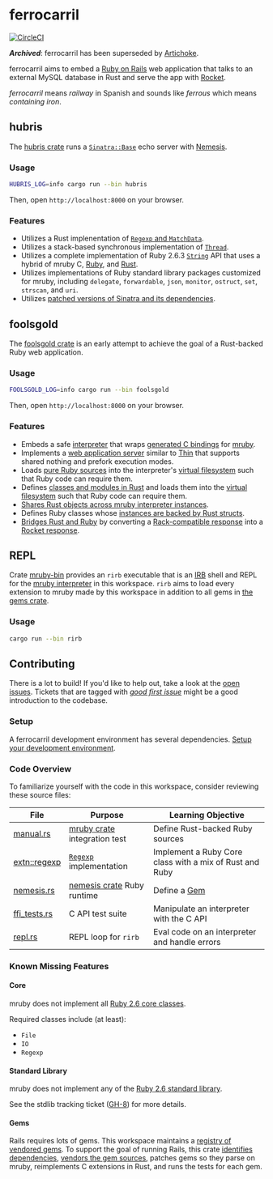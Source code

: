 # ferrocarril

[![CircleCI](https://circleci.com/gh/artichoke/ferrocarril.svg?style=svg)](https://circleci.com/gh/artichoke/ferrocarril)

**_Archived_**: ferrocarril has been superseded by
[Artichoke](https://github.com/artichoke/artichoke).

ferrocarril aims to embed a [Ruby on Rails](https://github.com/rails/rails) web
application that talks to an external MySQL database in Rust and serve the app
with [Rocket](https://rocket.rs/).

_ferrocarril_ means _railway_ in Spanish and sounds like _ferrous_ which means
_containing iron_.

## hubris

The [hubris crate](/hubris) runs a [`Sinatra::Base`](http://sinatrarb.com/) echo
server with [Nemesis](/nemesis).

### Usage

```bash
HUBRIS_LOG=info cargo run --bin hubris
```

Then, open `http://localhost:8000` on your browser.

### Features

- Utilizes a Rust implenentation of
  [`Regexp` and `MatchData`](/mruby/src/extn/core/regexp.rs).
- Utilizes a stack-based synchronous implementation of
  [`Thread`](/mruby/src/extn/core/thread.rb).
- Utilizes a complete implementation of Ruby 2.6.3
  [`String`](https://ruby-doc.org/core-2.6.3/String.html) API that uses a hybrid
  of mruby C, [Ruby](/mruby/src/extn/core/string.rb), and
  [Rust](/mruby/src/extn/core/string.rs).
- Utilizes implementations of Ruby standard library packages customized for
  mruby, including `delegate`, `forwardable`, `json`, `monitor`, `ostruct`,
  `set`, `strscan`, and `uri`.
- Utilizes
  [patched versions of Sinatra and its dependencies](/mruby-gems/src/rubygems/).

## foolsgold

The [foolsgold crate](/foolsgold) is an early attempt to achieve the goal of a
Rust-backed Ruby web application.

### Usage

```bash
FOOLSGOLD_LOG=info cargo run --bin foolsgold
```

Then, open `http://localhost:8000` on your browser.

### Features

- Embeds a safe [interpreter](/mruby) that wraps
  [generated C bindings](/mruby-sys) for
  [mruby](https://github.com/mruby/mruby).
- Implements a [web application server](/nemesis) similar to
  [Thin](https://github.com/macournoyer/thin) that supports shared nothing and
  prefork execution modes.
- Loads [pure Ruby sources](/foolsgold/ruby/lib) into the interpreter's
  [virtual filesystem](/mruby-vfs) such that Ruby code can require them.
- Defines [classes and modules in Rust](/foolsgold/src/foolsgold.rs) and loads
  them into the [virtual filesystem](/mruby-vfs) such that Ruby code can require
  them.
- [Shares Rust objects across mruby interpreter instances](https://github.com/artichoke/ferrocarril/blob/2144cf230360e18937664393b4f0e245718386a1/foolsgold/src/foolsgold.rs#L90-L110).
- Defines Ruby classes whose
  [instances are backed by Rust structs](/mruby/tests/manual.rs).
- [Bridges Rust and Ruby](/nemesis/src/handler.rs) by converting a
  [Rack-compatible response](/nemesis/ruby/lib/nemesis/response.rb) into a
  [Rocket response](https://rocket.rs/v0.4/guide/responses/#responses).

## REPL

Crate [mruby-bin](/mruby-bin) provides an `rirb` executable that is an
[IRB](https://en.wikipedia.org/wiki/Interactive_Ruby_Shell) shell and REPL for
the [mruby interpreter](/mruby) in this workspace. `rirb` aims to load every
extension to mruby made by this workspace in addition to all gems in
[the gems crate](/mruby-gems).

### Usage

```bash
cargo run --bin rirb
```

## Contributing

There is a lot to build! If you'd like to help out, take a look at the
[open issues](https://github.com/artichoke/ferrocarril/issues). Tickets that are
tagged with
[_good first issue_](https://github.com/artichoke/ferrocarril/issues?q=is%3Aissue+is%3Aopen+label%3A%22good+first+issue%22)
might be a good introduction to the codebase.

### Setup

A ferrocarril development environment has several dependencies.
[Setup your development environment](/guide/development-setup.md).

### Code Overview

To familiarize yourself with the code in this workspace, consider reviewing
these source files:

| File                                          | Purpose                                                                | Learning Objective                                      |
| --------------------------------------------- | ---------------------------------------------------------------------- | ------------------------------------------------------- |
| [manual.rs](/mruby/tests/manual.rs)           | [mruby crate](/mruby) integration test                                 | Define Rust-backed Ruby sources                         |
| [extn::regexp](/mruby/src/extn/core/regexp)   | [`Regexp`](https://ruby-doc.org/core-2.6.3/Regexp.html) implementation | Implement a Ruby Core class with a mix of Rust and Ruby |
| [nemesis.rs](nemesis/src/rubygems/nemesis.rs) | [nemesis crate](/nemesis) Ruby runtime                                 | Define a [Gem](mruby-gems/src/lib.rs)                   |
| [ffi_tests.rs](/mruby-sys/src/ffi_tests.rs)   | C API test suite                                                       | Manipulate an interpreter with the C API                |
| [repl.rs](/mruby-bin/src/repl.rs)             | REPL loop for `rirb`                                                   | Eval code on an interpreter and handle errors           |

### Known Missing Features

#### Core

mruby does not implement all
[Ruby 2.6 core classes](https://ruby-doc.org/core-2.6.3/).

Required classes include (at least):

- `File`
- `IO`
- `Regexp`

#### Standard Library

mruby does not implement any of the
[Ruby 2.6 standard library](https://ruby-doc.org/stdlib-2.6.3/).

See the stdlib tracking ticket
([GH-8](https://github.com/artichoke/ferrocarril/issues/8)) for more details.

#### Gems

Rails requires lots of gems. This workspace maintains a
[registry of vendored gems](/mruby-gems). To support the goal of running Rails,
this crate [identifies dependencies](/mruby-gems/Gemfile.lock),
[vendors the gem sources](/mruby-gems/vendor), patches gems so they parse on
mruby, reimplements C extensions in Rust, and runs the tests for each gem.
